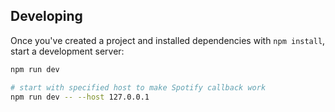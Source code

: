 ## Developing

Once you've created a project and installed dependencies with `npm install`, start a development server:

```bash
npm run dev

# start with specified host to make Spotify callback work
npm run dev -- --host 127.0.0.1
```
